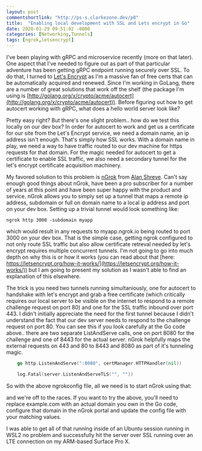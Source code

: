 ```yaml
---
layout: post
commentshortlink: "http://ps-s.clarkezone.dev/p8"
title:  "Enabling local development with SSL and Lets encrypt in Go"
date: 2020-01-29 09:51:02 -0800
categories: [Networking,Tunnels]
tags: [ngrok,letsencrypt]
---
```


I've been playing with gRPC and microservice recently (more on that later). One aspect that I've needed to figure out as part of that particular adventure has been getting gRPC endpoint running securely over SSL.  To do that, I turned to [Let's Encrypt](https://letsencrypt.org) as I'm a massive fan of free certs that can be automatically acquired and renewed.  Since I'm working in GoLang, there are a number of great solutions that work off the shelf (the package I'm using is [http://golang.org/x/crypto/acme/autocert](http://golang.org/x/crypto/acme/autocert)).  Before figuring out how to get autocert working with gRPC, what does a hello world server look like?

Pretty easy right?  But there's one slight problem.. how do we test this locally on our dev box?  In order for autocert to work and get us a certificate for our site from the Let's Encrypt service, we need a domain name, an ip address isn't enough.  That's simply how SSL works.  With a domain name in play, we need a way to have traffic routed to our dev machine for https requests for that domain.  For the magic needed for autocert to get a certificate to enable SSL traffic, we also need a secondary tunnel for the let's encrypt certificate acquisition machinery.

My favored solution to this problem is [nGrok](https://ngrok.com) from [Alan Shreve](https://twitter.com/inconshreveable).  Can't say enough good things about nGrok, have been a pro subscriber for a number of years at this point and have been super happy with the product and service.  nGrok allows you to simply set up a tunnel that maps a remote ip address, subdomain or full on domain name to a local ip address and port on your dev box.  Setting up a trivial tunnel would look something like:

```console
ngrok http 3000 -subdomain myapp
```

which would result in any requests to myapp.ngrok.io being routed to port 3000 on your dev box.  That is the simple case, getting ngrok configured to not only route SSL traffic but also allow certificate retreval needed by let's encrypt requires multiple concurrent tunnels.  I'm not going to go into much depth on why this is or how it works (you can read about that [here: https://letsencrypt.org/how-it-works/](https://letsencrypt.org/how-it-works/)) but I am going to present my solution as I wasn't able to find an explanation of this elsewhere.

The trick is you need two tunnels running simultaniously, one for autocert to handshake with let's encrypt and grab a free certificate (which critically requires our local server to be visible on the internet to respond to a remote challenge request on port 80) and one for the SSL traffic inbound over port 443.  I didn't initially appreciate the need for the first tunnel because I didn't understand the fact that our dev server needs to respond to the challenge request on port 80.  You can see this if you look carefully at the Go code above.. there are two separate ListAndServe calls, one on port 8080 for the challenge and one of 8443 for the actual server.  nGrok helpfully maps the external requests on 443 and 80 to 8443 and 8080 as part of it's tunneling magic.

```Go
    go http.ListenAndServe(":8080", certManager.HTTPHandler(nil))

    log.Fatal(server.ListenAndServeTLS("", ""))
```

So with the above ngrokconfig file, all we need is to start nGrok using that:


and we're off to the races.  If you want to try the above, you'll need to replace example.com with an actual domain you own in the Go code, configure that domain in the nGrok portal and update the config file with your matching values.

I was able to get all of that running inside of an Ubuntu session running in WSL2 no problem and successfully hit the server over SSL running over an LTE connection on my ARM-based Surface Pro X.
